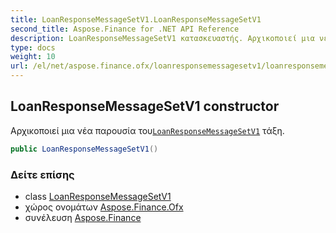 ```yaml
---
title: LoanResponseMessageSetV1.LoanResponseMessageSetV1
second_title: Aspose.Finance for .NET API Reference
description: LoanResponseMessageSetV1 κατασκευαστής. Αρχικοποιεί μια νέα παρουσία τουLoanResponseMessageSetV1 τάξη.
type: docs
weight: 10
url: /el/net/aspose.finance.ofx/loanresponsemessagesetv1/loanresponsemessagesetv1/
---
```

## LoanResponseMessageSetV1 constructor

Αρχικοποιεί μια νέα παρουσία του[`LoanResponseMessageSetV1`](../) τάξη.

```csharp
public LoanResponseMessageSetV1()
```

### Δείτε επίσης

* class [LoanResponseMessageSetV1](../)
* χώρος ονομάτων [Aspose.Finance.Ofx](../../loanresponsemessagesetv1/)
* συνέλευση [Aspose.Finance](../../../)


